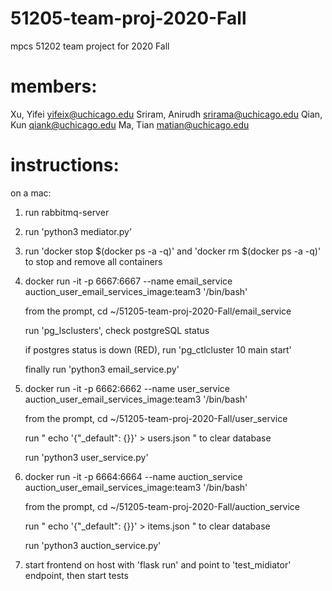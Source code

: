 # 51205-team-proj-2020-Fall
mpcs 51202 team project for 2020 Fall

# members:

Xu, Yifei	yifeix@uchicago.edu
Sriram, Anirudh srirama@uchicago.edu
Qian, Kun	qiank@uchicago.edu
Ma, Tian    matian@uchicago.edu

# instructions:

on a mac:

1. run rabbitmq-server

2. run 'python3 mediator.py'

3. run 'docker stop $(docker ps -a -q)' and 'docker rm $(docker ps -a -q)' to stop and remove all containers

4. docker run -it -p 6667:6667  --name email_service auction_user_email_services_image:team3 '/bin/bash'

    from the prompt, cd ~/51205-team-proj-2020-Fall/email_service

    run 'pg_lsclusters', check postgreSQL status

    if postgres status is down (RED), run 'pg_ctlcluster 10 main start'

    finally run 'python3 email_service.py'

5. docker run -it -p 6662:6662  --name user_service auction_user_email_services_image:team3 '/bin/bash'

    from the prompt, cd ~/51205-team-proj-2020-Fall/user_service

    run " echo '{"_default": {}}' > users.json "  to clear database

    run 'python3 user_service.py'

6. docker run -it -p 6664:6664  --name auction_service auction_user_email_services_image:team3 '/bin/bash'

    from the prompt, cd ~/51205-team-proj-2020-Fall/auction_service

    run " echo '{"_default": {}}' > items.json "  to clear database

    run 'python3 auction_service.py'

7. start frontend on host with 'flask run' and point to 'test_midiator' endpoint, then start tests
